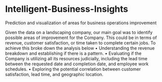 # Intelligent-Business-Insights
Prediction and visualization of areas for business operations improvement

Given the data on a landscaping company, our main goal was to identify possible areas of improvement for the
Company. This could be in terms of revenue, customer satisfaction, or time taken to complete certain jobs.
To achieve this broke down the analysis below
• Understanding the revenue breakdown and establishing if there is a pattern.
• Evaluating if the Company is utilizing all its resources judicially, including the lead time between the
requested date and completion date, and employee work schedules.
• Exploring the potential correlation between customer satisfaction, lead time, and geographic location.
